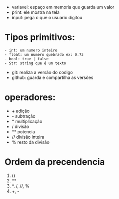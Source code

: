 - variavel: espaço em memoria que guarda um valor
- print: ele mostra na tela
- input: pega o que o usuario digitou

# Tipos primitivos:
	- int: um numero inteiro
	- float: um numero quebrado ex: 0.73
	- bool: true | false
	- Str: string que é um texto
	
- git: realiza a versão do codigo
- github: guarda e compartilha as versões

# operadores: 
- \+ adição
- \- subtração
- \* multiplicação
- / divisão
- ** potencia
- // divisão inteira
- % resto da divisão

# Ordem da precendencia
1) ()
2) **
3) *, /, //, %
4) +, -
